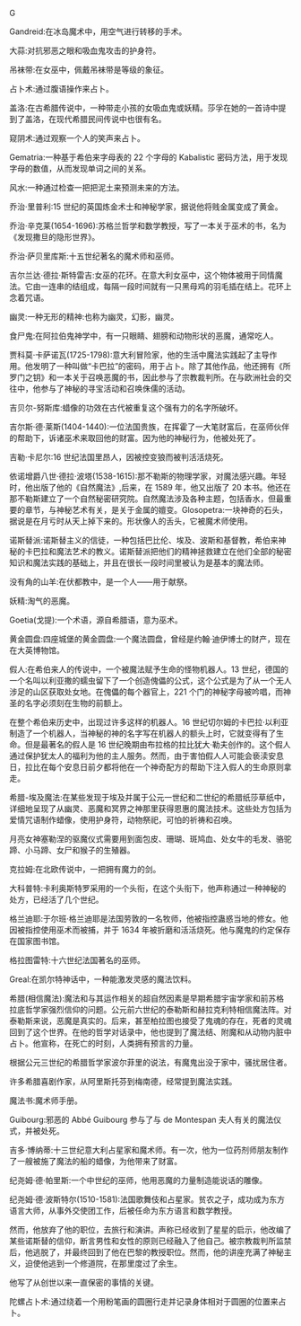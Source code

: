 <title>Dictionary of Magic</title> <link href="e9780806536989_css.css" rel="stylesheet" type="text/css"> 

G

Gandreid:在冰岛魔术中，用空气进行转移的手术。

大蒜:对抗邪恶之眼和吸血鬼攻击的护身符。

吊袜带:在女巫中，佩戴吊袜带是等级的象征。

占卜术:通过腹语操作来占卜。

盖洛:在古希腊传说中，一种带走小孩的女吸血鬼或妖精。莎孚在她的一首诗中提到了盖洛，在现代希腊民间传说中也很有名。

窥阴术:通过观察一个人的笑声来占卜。

Gematria:一种基于希伯来字母表的 22 个字母的 Kabalistic 密码方法，用于发现字母的数值，从而发现单词之间的关系。

风水:一种通过检查一把把泥土来预测未来的方法。

乔治·里普利:15 世纪的英国炼金术士和神秘学家，据说他将贱金属变成了黄金。

乔治·辛克莱(1654-1696):苏格兰哲学和数学教授，写了一本关于巫术的书，名为《发现撒旦的隐形世界》。

乔治·萨贝里库斯:十五世纪著名的魔术师和巫师。

吉尔兰达·德拉·斯特雷吉:女巫的花环。在意大利女巫中，这个物体被用于同情魔法。它由一连串的结组成，每隔一段时间就有一只黑母鸡的羽毛插在结上。花环上念着咒语。

幽灵:一种无形的精神:也称为幽灵，幻影，幽灵。

食尸鬼:在阿拉伯鬼神学中，有一只眼睛、翅膀和动物形状的恶魔，通常吃人。

贾科莫·卡萨诺瓦(1725-1798):意大利冒险家，他的生活中魔法实践起了主导作用。他发明了一种叫做“卡巴拉”的密码，用于占卜。除了其他作品，他还拥有《所罗门之钥》和一本关于召唤恶魔的书，因此参与了宗教裁判所。在与欧洲社会的交往中，他参与了神秘的寻宝活动和召唤侏儒的活动。

吉贝尔-努斯库:蜡像的功效在古代被重复这个强有力的名字所破坏。

吉尔斯·德·莱斯(1404-1440):一位法国贵族，在挥霍了一大笔财富后，在巫师伙伴的帮助下，诉诸巫术来取回他的财富。因为他的神秘行为，他被处死了。

吉勒·卡尼尔:16 世纪法国里昂人，因被控变狼而被判活活烧死。

依诺增爵八世·德拉·波塔(1538-1615):那不勒斯的物理学家，对魔法感兴趣。年轻时，他出版了他的《自然魔法》,后来，在 1589 年，他又出版了 20 本书。他还在那不勒斯建立了一个自然秘密研究院。自然魔法涉及各种主题，包括香水，但最重要的章节，与神秘艺术有关，是关于金属的嬗变。Glosopetra:一块神奇的石头，据说是在月亏时从天上掉下来的。形状像人的舌头，它被魔术师使用。

诺斯替派:诺斯替主义的信徒，一种包括巴比伦、埃及、波斯和基督教，希伯来神秘的卡巴拉和魔法艺术的教义。诺斯替派把他们的精神拯救建立在他们全部的秘密知识和魔法实践的基础上，并且在很长一段时间里被认为是基本的魔法师。

没有角的山羊:在伏都教中，是一个人——用于献祭。

妖精:淘气的恶魔。

Goetia(戈提):一个术语，源自希腊语，意为巫术。

黄金圆盘:四座城堡的黄金圆盘:一个魔法圆盘，曾经是约翰·迪伊博士的财产，现在在大英博物馆。

假人:在希伯来人的传说中，一个被魔法赋予生命的怪物机器人。13 世纪，德国的一个名叫以利亚撒的蠕虫留下了一个创造傀儡的公式，这个公式是为了从一个无人涉足的山区获取处女地。在傀儡的每个器官上，221 个门的神秘字母被吟唱，而神圣的名字必须刻在生物的前额上。

在整个希伯来历史中，出现过许多这样的机器人。16 世纪切尔姆的卡巴拉·以利亚制造了一个机器人，当神秘的神的名字写在机器人的额头上时，它就变得有了生命。但是最著名的假人是 16 世纪晚期由布拉格的拉比犹大·勒夫创作的。这个假人通过保护犹太人的福利为他的主人服务。然而，由于害怕假人人可能会亵渎安息日，拉比在每个安息日前夕都将他在一个神奇配方的帮助下注入假人的生命原则拿走。

希腊-埃及魔法:在某些发现于埃及并属于公元一世纪和二世纪的希腊纸莎草纸中，详细地呈现了从幽灵、恶魔和冥界之神那里获得恩惠的魔法技术。这些处方包括为爱情咒语制作蜡像，使用护身符，动物祭祀，可怕的祈祷和召唤。

月亮女神塞勒涅的驱魔仪式需要用到面包皮、珊瑚、斑鸠血、处女牛的毛发、骆驼蹄、小马蹄、女尸和猴子的生殖器。

克拉姆:在北欧传说中，一把拥有魔力的剑。

大科普特:卡利奥斯特罗采用的一个头衔，在这个头衔下，他声称通过一种神秘的处方，已经活了几个世纪。

格兰迪耶:于尔班·格兰迪耶是法国劳敦的一名牧师，他被指控蛊惑当地的修女。他因被指控使用巫术而被捕，并于 1634 年被折磨和活活烧死。他与魔鬼的约定保存在国家图书馆。

格拉图雷特:十六世纪法国著名的巫师。

Greal:在凯尔特神话中，一种能激发灵感的魔法饮料。

希腊(相信魔法):魔法和与其运作相关的超自然因素是早期希腊宇宙学家和前苏格拉底哲学家强烈信仰的问题。公元前六世纪的泰勒斯和赫拉克利特相信魔法阵。对泰勒斯来说，恶魔是真实的。后来，甚至柏拉图也接受了鬼魂的存在，死者的灵魂回到了这个世界。在他的哲学对话录中，他也提到了魔法结、附魔和从动物内脏中占卜。他宣称，在死亡的时刻，人类拥有预言的力量。

根据公元三世纪的希腊哲学家波尔菲里的说法，有魔鬼出没于家中，骚扰居住者。

许多希腊喜剧作家，从阿里斯托芬到梅南德，经常提到魔法实践。

魔法书:魔术师手册。

Guibourg:邪恶的 Abbé Guibourg 参与了与 de Montespan 夫人有关的魔法仪式，并被处死。

吉多·博纳蒂:十三世纪意大利占星家和魔术师。有一次，他为一位药剂师朋友制作了一艘被施了魔法的船的蜡像，为他带来了财富。

纪尧姆·德·帕里斯:一个中世纪的巫师，他用恶魔的力量制造能说话的雕像。

纪尧姆·德·波斯特尔(1510-1581):法国歌舞伎和占星家。贫农之子，成功成为东方语言大师，从事外交使团工作，后被任命为东方语言和数学教授。

然而，他放弃了他的职位，去旅行和演讲。声称已经收到了星星的启示，他改编了某些诺斯替的信仰，断言男性和女性的原则已经融入了他自己。被宗教裁判所监禁后，他逃脱了，并最终回到了他在巴黎的教授职位。然而，他的讲座充满了神秘主义，迫使他逃到一个修道院，在那里度过了余生。

他写了从创世以来一直保密的事情的关键。

陀螺占卜术:通过绕着一个用粉笔画的圆圈行走并记录身体相对于圆圈的位置来占卜。